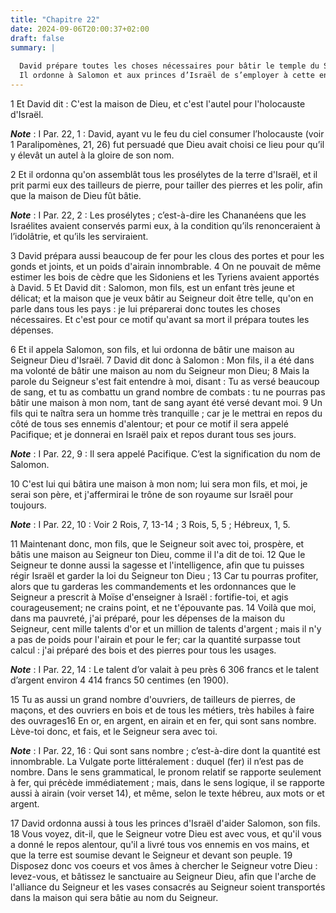 ```yaml
---
title: "Chapitre 22"
date: 2024-09-06T20:00:37+02:00
draft: false
summary: |
  
  David prépare toutes les choses nécessaires pour bâtir le temple du Seigneur.
  Il ordonne à Salomon et aux princes d’Israël de s’employer à cette entreprise.
---
```



1 Et David dit : C'est la maison de Dieu, et c'est l'autel pour l'holocauste d'Israël.

***Note*** :  I Par. 22, 1 : David, ayant vu le feu du ciel consumer l’holocauste (voir 1 Paralipomènes, 21, 26) fut persuadé que Dieu avait choisi ce lieu pour qu’il y élevât un autel à la gloire de son nom.


2 Et il ordonna qu'on assemblât tous les prosélytes de la terre d'Israël, et il prit parmi eux des tailleurs de pierre, pour tailler des pierres et les polir, afin que la maison de Dieu fût bâtie.

***Note*** :  I Par. 22, 2 : Les prosélytes ; c’est-à-dire les Chananéens que les Israélites avaient conservés parmi eux, à la condition qu’ils renonceraient à l’idolâtrie, et qu’ils les serviraient.

3 David prépara aussi beaucoup de fer pour les clous des portes et pour les gonds et joints, et un poids d'airain innombrable. 4 On ne pouvait de même estimer les bois de cèdre que les Sidoniens et les Tyriens avaient apportés à David. 5 Et David dit : Salomon, mon fils, est un enfant très jeune et délicat; et la maison que je veux bâtir au Seigneur doit être telle, qu'on en parle dans tous les pays : je lui préparerai donc toutes les choses nécessaires. Et c'est pour ce motif qu'avant sa mort il prépara toutes les dépenses.


6 Et il appela Salomon, son fils, et lui ordonna de bâtir une maison au Seigneur Dieu d'Israël. 7 David dit donc à Salomon : Mon fils, il a été dans ma volonté de bâtir une maison au nom du Seigneur mon Dieu; 8 Mais la parole du Seigneur s'est fait entendre à moi, disant : Tu as versé beaucoup de sang, et tu as combattu un grand nombre de combats : tu ne pourras pas bâtir une maison à mon nom, tant de sang ayant été versé devant moi. 9 Un fils qui te naîtra sera un homme très tranquille ; car je le mettrai en repos du côté de tous ses ennemis d'alentour; et pour ce motif il sera appelé Pacifique; et je donnerai en Israël paix et repos durant tous ses jours.

***Note*** :  I Par. 22, 9 : Il sera appelé Pacifique. C’est la signification du nom de Salomon.

10 C'est lui qui bâtira une maison à mon nom; lui sera mon fils, et moi, je serai son père, et j'affermirai le trône de son royaume sur Israël pour toujours.

***Note*** :  I Par. 22, 10 : Voir 2 Rois, 7, 13-14 ; 3 Rois, 5, 5 ; Hébreux, 1, 5.

11 Maintenant donc, mon fils, que le Seigneur soit avec toi, prospère, et bâtis une maison au Seigneur ton Dieu, comme il l'a dit de toi. 12 Que le Seigneur te donne aussi la sagesse et l'intelligence, afin que tu puisses régir Israël et garder la loi du Seigneur ton Dieu ; 13 Car tu pourras profiter, alors que tu garderas les commandements et les ordonnances que le Seigneur a prescrit à Moïse d'enseigner à Israël : fortifie-toi, et agis courageusement; ne crains point, et ne t'épouvante pas. 14 Voilà que moi, dans ma pauvreté, j'ai préparé, pour les dépenses de la maison du Seigneur, cent mille talents d'or et un million de talents d'argent ; mais il n'y a pas de poids pour l'airain et pour le fer; car la quantité surpasse tout calcul : j'ai préparé des bois et des pierres pour tous les usages.

***Note*** :  I Par. 22, 14 : Le talent d’or valait à peu près 6 306 francs et le talent d’argent environ 4 414 francs 50 centimes (en 1900).

15 Tu as aussi un grand nombre d'ouvriers, de tailleurs de pierres, de maçons, et des ouvriers en bois et de tous les métiers, très habiles à faire des ouvrages16 En or, en argent, en airain et en fer, qui sont sans nombre. Lève-toi donc, et fais, et le Seigneur sera avec toi.

***Note*** :  I Par. 22, 16 : Qui sont sans nombre ; c’est-à-dire dont la quantité est innombrable. La Vulgate porte littéralement : duquel (fer) il n’est pas de nombre. Dans le sens grammatical, le pronom relatif se rapporte seulement à fer, qui précède immédiatement ; mais, dans le sens logique, il se rapporte aussi à airain (voir verset 14), et même, selon le texte hébreu, aux mots or et argent.


17 David ordonna aussi à tous les princes d'Israël d'aider Salomon, son fils. 18 Vous voyez, dit-il, que le Seigneur votre Dieu est avec vous, et qu'il vous a donné le repos alentour, qu'il a livré tous vos ennemis en vos mains, et que la terre est soumise devant le Seigneur et devant son peuple. 19 Disposez donc vos coeurs et vos âmes à chercher le Seigneur votre Dieu : levez-vous, et bâtissez le sanctuaire au Seigneur Dieu, afin que l'arche de l'alliance du Seigneur et les vases consacrés au Seigneur soient transportés dans la maison qui sera bâtie au nom du Seigneur.

